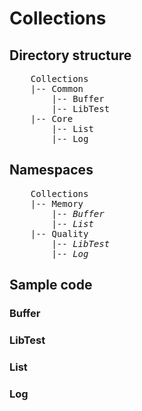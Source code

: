 # Collections

## Directory structure
<pre>
    Collections
    |-- Common
        |-- Buffer
        |-- LibTest                 
    |-- Core          
        |-- List
        |-- Log
</pre>

## Namespaces
<pre>
    Collections
    |-- Memory
        |-- <i>Buffer</i>
        |-- <i>List</i>
    |-- Quality
        |-- <i>LibTest</i>
        |-- <i>Log</i>
</pre>

## Sample code

### Buffer

### LibTest

### List

### Log
